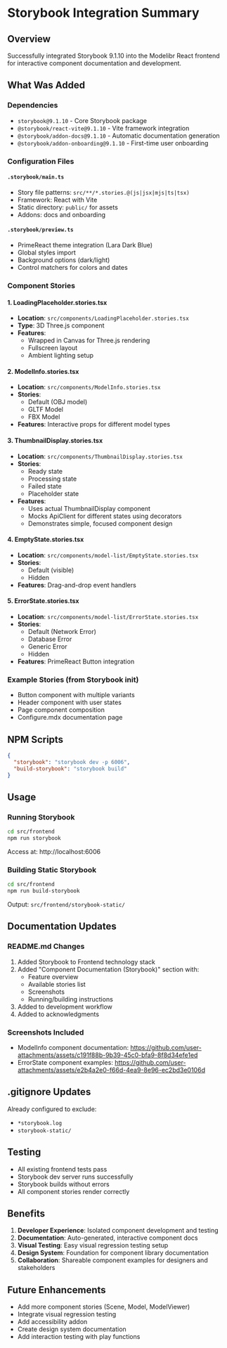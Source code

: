 # Storybook Integration Summary

## Overview
Successfully integrated Storybook 9.1.10 into the Modelibr React frontend for interactive component documentation and development.

## What Was Added

### Dependencies
- `storybook@9.1.10` - Core Storybook package
- `@storybook/react-vite@9.1.10` - Vite framework integration
- `@storybook/addon-docs@9.1.10` - Automatic documentation generation
- `@storybook/addon-onboarding@9.1.10` - First-time user onboarding

### Configuration Files

#### `.storybook/main.ts`
- Story file patterns: `src/**/*.stories.@(js|jsx|mjs|ts|tsx)`
- Framework: React with Vite
- Static directory: `public/` for assets
- Addons: docs and onboarding

#### `.storybook/preview.ts`
- PrimeReact theme integration (Lara Dark Blue)
- Global styles import
- Background options (dark/light)
- Control matchers for colors and dates

### Component Stories

#### 1. LoadingPlaceholder.stories.tsx
- **Location**: `src/components/LoadingPlaceholder.stories.tsx`
- **Type**: 3D Three.js component
- **Features**:
  - Wrapped in Canvas for Three.js rendering
  - Fullscreen layout
  - Ambient lighting setup

#### 2. ModelInfo.stories.tsx
- **Location**: `src/components/ModelInfo.stories.tsx`
- **Stories**:
  - Default (OBJ model)
  - GLTF Model
  - FBX Model
- **Features**: Interactive props for different model types

#### 3. ThumbnailDisplay.stories.tsx
- **Location**: `src/components/ThumbnailDisplay.stories.tsx`
- **Stories**:
  - Ready state
  - Processing state
  - Failed state
  - Placeholder state
- **Features**: 
  - Uses actual ThumbnailDisplay component
  - Mocks ApiClient for different states using decorators
  - Demonstrates simple, focused component design

#### 4. EmptyState.stories.tsx
- **Location**: `src/components/model-list/EmptyState.stories.tsx`
- **Stories**:
  - Default (visible)
  - Hidden
- **Features**: Drag-and-drop event handlers

#### 5. ErrorState.stories.tsx
- **Location**: `src/components/model-list/ErrorState.stories.tsx`
- **Stories**:
  - Default (Network Error)
  - Database Error
  - Generic Error
  - Hidden
- **Features**: PrimeReact Button integration

### Example Stories (from Storybook init)
- Button component with multiple variants
- Header component with user states
- Page component composition
- Configure.mdx documentation page

## NPM Scripts

```json
{
  "storybook": "storybook dev -p 6006",
  "build-storybook": "storybook build"
}
```

## Usage

### Running Storybook
```bash
cd src/frontend
npm run storybook
```
Access at: http://localhost:6006

### Building Static Storybook
```bash
cd src/frontend
npm run build-storybook
```
Output: `src/frontend/storybook-static/`

## Documentation Updates

### README.md Changes
1. Added Storybook to Frontend technology stack
2. Added "Component Documentation (Storybook)" section with:
   - Feature overview
   - Available stories list
   - Screenshots
   - Running/building instructions
3. Added to development workflow
4. Added to acknowledgments

### Screenshots Included
- ModelInfo component documentation: https://github.com/user-attachments/assets/c191f88b-9b39-45c0-bfa9-8f8d34efe1ed
- ErrorState component examples: https://github.com/user-attachments/assets/e2b4a2e0-f66d-4ea9-8e96-ec2bd3e0106d

## .gitignore Updates
Already configured to exclude:
- `*storybook.log`
- `storybook-static/`

## Testing
- All existing frontend tests pass
- Storybook dev server runs successfully
- Storybook builds without errors
- All component stories render correctly

## Benefits

1. **Developer Experience**: Isolated component development and testing
2. **Documentation**: Auto-generated, interactive component docs
3. **Visual Testing**: Easy visual regression testing setup
4. **Design System**: Foundation for component library documentation
5. **Collaboration**: Shareable component examples for designers and stakeholders

## Future Enhancements
- Add more component stories (Scene, Model, ModelViewer)
- Integrate visual regression testing
- Add accessibility addon
- Create design system documentation
- Add interaction testing with play functions

